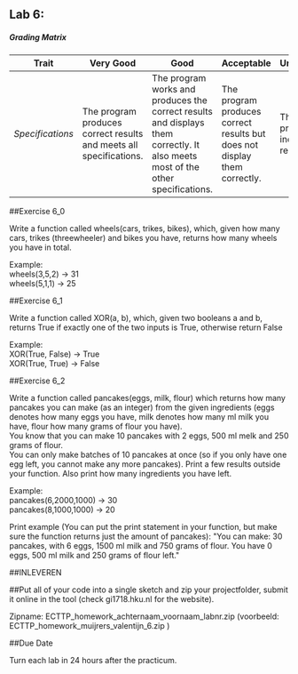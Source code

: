 ## Lab 6: 
 

##### Grading Matrix 

Trait | Very Good | Good | Acceptable | Unsatisfactory	
--- |--- | --- | --- | --- |
| *Specifications* | The program produces correct results and meets all specifications. | The program works and produces the correct results and displays them correctly. It also meets most of the other specifications. | The program produces correct results but does not display them correctly. | The program is producing incorrect results.


##Exercise 6_0   

Write a function called wheels(cars, trikes, bikes), which, given how many cars, trikes (threewheeler) and bikes you have, returns how many wheels you have in total.  

Example:    
wheels(3,5,2)  -> 31    
wheels(5,1,1) -> 25    


##Exercise 6_1  	 

Write a function called XOR(a, b), which, given two booleans a and b, returns True if exactly one of the two inputs is True, otherwise return False  

Example:    
XOR(True, False) -> True    
XOR(True, True) -> False  


##Exercise 6_2  

Write a function called pancakes(eggs, milk, flour) which returns how many pancakes you can make (as an integer) from the given ingredients (eggs denotes how many eggs you have, milk denotes how many ml milk you have, flour how many grams of flour you have).  
You know that you can make 10 pancakes with 2 eggs, 500 ml melk and 250 grams of flour.  
You can only make batches of 10 pancakes at once (so if you only have one egg left, you cannot make any more pancakes).
Print a few results outside your function. Also print how many ingredients you have left.

Example:  
pancakes(6,2000,1000)  -> 30    
pancakes(8,1000,1000)  -> 20  

Print example (You can put the print statement in your function, but make sure the function returns just the amount of pancakes):
"You can make: 30 pancakes, with 6 eggs, 1500 ml milk and 750 grams of flour. You have 0 eggs, 500 ml milk and 250 grams of flour left."


##INLEVEREN

##Put all of your code into a single sketch and zip your projectfolder, submit it online in the tool (check gi1718.hku.nl for the website).

Zipname:
ECTTP_homework_achternaam_voornaam_labnr.zip 
(voorbeeld: ECTTP_homework_muijrers_valentijn_6.zip )

##Due Date 

Turn each lab in 24 hours after the practicum.
